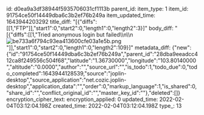 id: d0ea9a3df38944f5935706031cf1113b
parent_id: 
item_type: 1
item_id: 91754ce50f14449dba6c3b2ef76b249a
item_updated_time: 1643944203292
title_diff: "[{\"diffs\":[[1,\"FTP\"]],\"start1\":0,\"start2\":0,\"length1\":0,\"length2\":3}]"
body_diff: "[{\"diffs\":[[1,\"Tried anonymous login but failed\\\n\\\n![be733a6f794c93ea413600cfe03a1e5b.png](:/bc86d219660e4cbb93cc1cfa3a6d9b7d)\"]],\"start1\":0,\"start2\":0,\"length1\":0,\"length2\":109}]"
metadata_diff: {"new":{"id":"91754ce50f14449dba6c3b2ef76b249a","parent_id":"28dba9eeadcc412ca8f249556c504f68","latitude":"1.36730000","longitude":"103.80140000","altitude":"0.0000","author":"","source_url":"","is_todo":1,"todo_due":0,"todo_completed":1643944128539,"source":"joplin-desktop","source_application":"net.cozic.joplin-desktop","application_data":"","order":0,"markup_language":1,"is_shared":0,"share_id":"","conflict_original_id":"","master_key_id":""},"deleted":[]}
encryption_cipher_text: 
encryption_applied: 0
updated_time: 2022-02-04T03:12:04.198Z
created_time: 2022-02-04T03:12:04.198Z
type_: 13